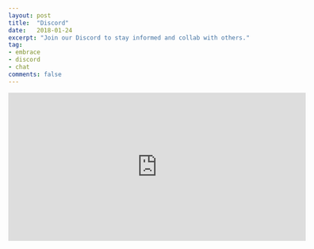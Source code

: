 ```yaml
---
layout: post
title:  "Discord"
date:   2018-01-24
excerpt: "Join our Discord to stay informed and collab with others."
tag:
- embrace
- discord
- chat
comments: false
---
```

<iframe src="https://discordapp.com/widget?id=389540173693714434&theme=dark" width="600" height="300" align="center"  allowtransparency="true" frameborder="0"></iframe>
